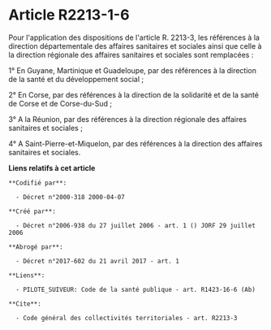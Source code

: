 # Article R2213-1-6

Pour l'application des dispositions de l'article R. 2213-3, les références à la direction départementale des affaires
sanitaires et sociales ainsi que celle à la direction régionale des affaires sanitaires et sociales sont remplacées : 

1° En Guyane, Martinique et Guadeloupe, par des références à la direction de la santé et du développement social ; 

2° En Corse, par des références à la direction de la solidarité et de la santé de Corse et de Corse-du-Sud ; 

3° A la Réunion, par des références à la direction régionale des affaires sanitaires et sociales ; 

4° A Saint-Pierre-et-Miquelon, par des références à la direction des affaires sanitaires et sociales.

**Liens relatifs à cet article**

	**Codifié par**:

	  - Décret n°2000-318 2000-04-07

	**Créé par**:

	  - Décret n°2006-938 du 27 juillet 2006 - art. 1 () JORF 29 juillet 2006

	**Abrogé par**:

	  - Décret n°2017-602 du 21 avril 2017 - art. 1

	**Liens**:

	  - PILOTE_SUIVEUR: Code de la santé publique - art. R1423-16-6 (Ab)

	**Cite**:

	  - Code général des collectivités territoriales - art. R2213-3
